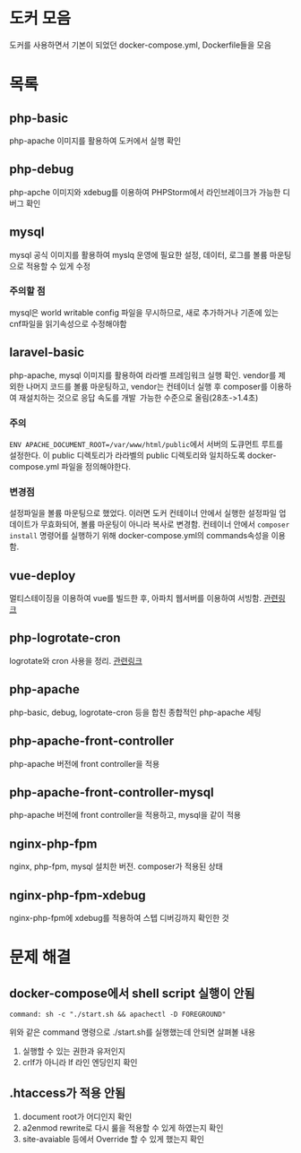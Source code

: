 # 도커 모음

도커를 사용하면서 기본이 되었던 docker-compose.yml, Dockerfile들을 모음

# 목록

## php-basic

php-apache 이미지를 활용하여 도커에서 실행 확인

## php-debug

php-apche 이미지와 xdebug를 이용하여 PHPStorm에서 라인브레이크가 가능한 디버그 확인

## mysql

mysql 공식 이미지를 활용하여 myslq 운영에 필요한 설정, 데이터, 로그를 볼륨 마운팅으로 적용할 수 있게 수정

### 주의할 점

mysql은 world writable config 파일을 무시하므로, 새로 추가하거나 기존에 있는 cnf파일을 읽기속성으로 수정해야함

## laravel-basic

php-apache, mysql 이미지를 활용하여 라라벨 프레임워크 실행 확인. vendor를 제외한 나머지 코드를 볼륨 마운팅하고, vendor는 컨테이너 실행 후
composer를 이용하여 재설치하는 것으로 응답 속도를 개발` `가능한 수준으로 올림(28초->1.4초)

### 주의

`ENV APACHE_DOCUMENT_ROOT=/var/www/html/public`에서 서버의 도큐먼트 루트를 설정한다.
이 public 디렉토리가 라라벨의 public 디렉토리와 일치하도록 docker-compose.yml 파일을 정의해야한다.

### 변경점

설정파일을 볼륨 마운팅으로 했었다. 이러면 도커 컨테이너 안에서 실행한 설정파일 업데이트가 무효화되어, 볼륨 마운팅이 아니라 복사로 변경함.
컨테이너 안에서 `composer install` 명령어를 실행하기 위해 docker-compose.yml의 commands속성을 이용함.

## vue-deploy

멀티스테이징을 이용하여 vue를 빌드한 후, 아파치 웹서버를 이용하여 서빙함. [관련링크](https://crmerry.tistory.com/228)

## php-logrotate-cron

logrotate와 cron 사용을 정리. [관련링크](https://crmerry.tistory.com/271)

## php-apache

php-basic, debug, logrotate-cron 등을 합친 종합적인 php-apache 세팅

## php-apache-front-controller

php-apache 버전에 front controller을 적용

## php-apache-front-controller-mysql

php-apache 버전에 front controller을 적용하고, mysql을 같이 적용

## nginx-php-fpm

nginx, php-fpm, mysql 설치한 버전. composer가 적용된 상태

## nginx-php-fpm-xdebug

nginx-php-fpm에 xdebug를 적용하여 스텝 디버깅까지 확인한 것

# 문제 해결

## docker-compose에서 shell script 실행이 안됨

```
command: sh -c "./start.sh && apachectl -D FOREGROUND"
```

위와 같은 command 명령으로 ./start.sh를 실행했는데 안되면 살펴볼 내용

1. 실행할 수 있는 권한과 유저인지
1. crlf가 아니라 lf 라인 엔딩인지 확인

## .htaccess가 적용 안됨

1. document root가 어디인지 확인
1. a2enmod rewrite로 다시 룰을 적용할 수 있게 하였는지 확인
1. site-avaiable 등에서 Override 할 수 있게 했는지 확인
